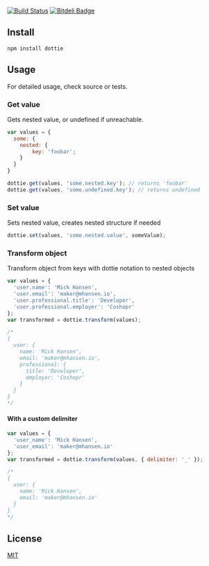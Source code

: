 [![Build Status](https://travis-ci.org/mickhansen/dottie.js.png)](https://travis-ci.org/mickhansen/dottie.js.png)
[![Bitdeli Badge](https://d2weczhvl823v0.cloudfront.net/mickhansen/dottie.js/trend.png)](https://bitdeli.com/free "Bitdeli Badge")

## Install
    npm install dottie

## Usage
For detailed usage, check source or tests.

### Get value
Gets nested value, or undefined if unreachable.

```js
var values = {
  some: {
    nested: {
        key: 'foobar';
    }
  }
}

dottie.get(values, 'some.nested.key'); // returns 'foobar'
dottie.get(values, 'some.undefined.key'); // returns undefined
```

### Set value
Sets nested value, creates nested structure if needed

```js
dottie.set(values, 'some.nested.value', someValue);
```

### Transform object
Transform object from keys with dottie notation to nested objects

```js
var values = {
  'user.name': 'Mick Hansen',
  'user.email': 'maker@mhansen.io',
  'user.professional.title': 'Developer',
  'user.professional.employer': 'Coshopr'
};
var transformed = dottie.transform(values);

/*
{
  user: {
    name: 'Mick Hansen',
    email: 'maker@mhansen.io',
    professional: {
      title: 'Developer',
      employer: 'Coshopr'
    }
  }
}
*/
```

#### With a custom delimiter

```js
var values = {
  'user_name': 'Mick Hansen',
  'user_email': 'maker@mhansen.io'
};
var transformed = dottie.transform(values, { delimiter: '_' });

/*
{
  user: {
    name: 'Mick Hansen',
    email: 'maker@mhansen.io'
  }
}
*/
```

## License

[MIT](https://github.com/mickhansen/dottie.js/blob/master/LICENSE)
